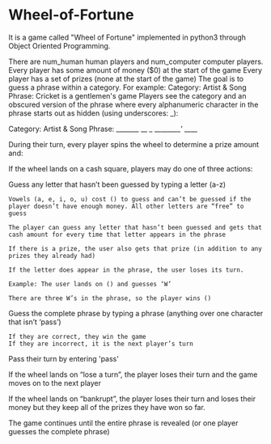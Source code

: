 # Wheel-of-Fortune
It is a game called "Wheel of Fortune" implemented in python3 through Object Oriented Programming.

There are num_human human players and num_computer computer players.
Every player has some amount of money ($0) at the start of the game
Every player has a set of prizes (none at the start of the game)
The goal is to guess a phrase within a category. For example:
Category: Artist & Song
Phrase: Cricket is a gentlemen's game
Players see the category and an obscured version of the phrase where every alphanumeric character in the phrase starts out as hidden (using underscores: _):

Category: Artist & Song
Phrase: _______ __ _ _________'_ ____

During their turn, every player spins the wheel to determine a prize amount and:

If the wheel lands on a cash square, players may do one of three actions:

  Guess any letter that hasn’t been guessed by typing a letter (a-z)

    Vowels (a, e, i, o, u) cost () to guess and can’t be guessed if the player doesn’t have enough money. All other letters are “free” to guess

    The player can guess any letter that hasn’t been guessed and gets that cash amount for every time that letter appears in the phrase

    If there is a prize, the user also gets that prize (in addition to any prizes they already had)

    If the letter does appear in the phrase, the user loses its turn.

    Example: The user lands on () and guesses ‘W’

    There are three W’s in the phrase, so the player wins ()

  Guess the complete phrase by typing a phrase (anything over one character that isn’t ‘pass’)

    If they are correct, they win the game
    If they are incorrect, it is the next player’s turn

  Pass their turn by entering 'pass'

If the wheel lands on “lose a turn”, the player loses their turn and the game moves on to the next player

If the wheel lands on “bankrupt”, the player loses their turn and loses their money but they keep all of the prizes they have won so far.

The game continues until the entire phrase is revealed (or one player guesses the complete phrase)
